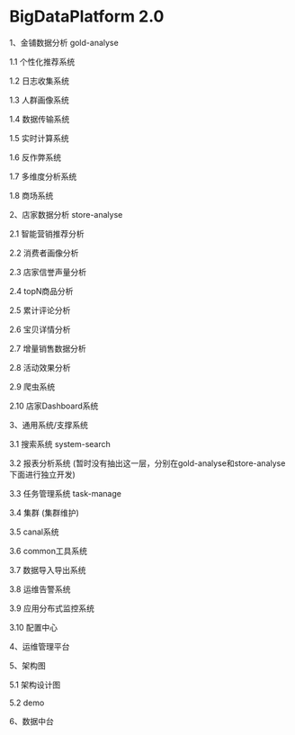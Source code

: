 # BigDataPlatform 2.0

1、金铺数据分析 gold-analyse

1.1 个性化推荐系统

1.2 日志收集系统

1.3 人群画像系统

1.4 数据传输系统

1.5 实时计算系统

1.6 反作弊系统

1.7 多维度分析系统

1.8 商场系统


2、店家数据分析 store-analyse

2.1 智能营销推荐分析

2.2 消费者画像分析

2.3 店家信誉声量分析

2.4 topN商品分析

2.5 累计评论分析

2.6 宝贝详情分析

2.7 增量销售数据分析

2.8 活动效果分析

2.9 爬虫系统

2.10 店家Dashboard系统


3、通用系统/支撑系统

3.1 搜索系统 system-search
  
3.2 报表分析系统
    (暂时没有抽出这一层，分别在gold-analyse和store-analyse下面进行独立开发)
  
3.3 任务管理系统 task-manage
  
3.4 集群
    (集群维护)

3.5 canal系统

3.6 common工具系统

3.7 数据导入导出系统

3.8 运维告警系统

3.9 应用分布式监控系统

3.10 配置中心



4、运维管理平台



5、架构图

5.1 架构设计图

5.2 demo


6、数据中台